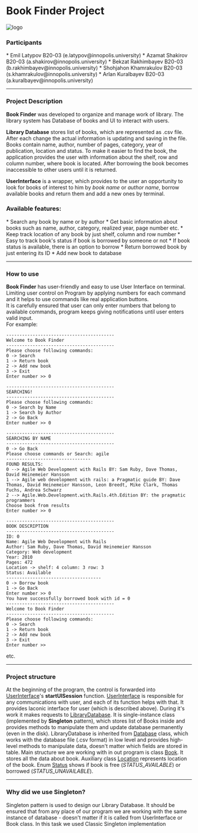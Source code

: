# Book Finder Project

![logo](https://www.kindpng.com/picc/m/133-1331656_the-library-png-free-the-library-transparent-images.png)

<h3>Participants</h3>
* Emil Latypov B20-03 (e.latypov@innopolis.university)
* Azamat Shakirov B20-03 (a.shakirov@innopolis.university)
* Bekzat Rakhimbayev B20-03 (b.rakhimbayev@innopolis.university)
* Shohjahon Khamrakulov B20-03 (s.khamrakulov@innopolis.university)
* Arlan Kuralbayev B20-03 (a.kuralbayev@innopolis.university)

<hr>

<h3>Project Description</h3>

<b>Book Finder</b> was developed to organize and manage work of library.
The library system has Database of books and UI to interact with users. 

<b>Library Database</b> stores list of books, which are represented as .csv file. After
each change the actual information is updating and saving in the file. Books contain name, author, 
number of pages, category, year of publication, location and status. To make it easier to find
the book, the application provides the user with information about the shelf, row and column number, 
where book is located. After borrowing the book becomes inaccessible to other users until 
it is returned.

<b>UserInterface</b> is a wrapper, which provides to the user an opportunity to look for 
books of interest to him by <i>book name</i> or <i>author name</i>, borrow available books and
return them and add a new ones by terminal.

<h3>Available features:</h3> 
* Search any book by name or by author
* Get basic information about books such as name, author, category, realized year, page number etc.
* Keep track location of any book by just shelf, column and row number
* Easy to track book's status if book is borrowed by someone or not
* If book status is available, there is an option to borrow
* Return borrowed book by just entering its ID
* Add new book to database

<hr>
<h3>How to use</h3>
<b>Book Finder</b> has user-friendly and easy to use User Interface on terminal.
Limiting user control on Program by applying numbers for 
each command and it helps to use commands like real application buttons. <br>
It is carefully ensured that user can only enter numbers that belong to available commands, 
program keeps giving notifications until user enters valid input. <br>
For example: <br>

```
-----------------------------------------
Welcome to Book Finder
-----------------------------------------
Please choose following commands:
0 -> Search
1 -> Return book
2 -> Add new book
3 -> Exit
Enter number >> 0

-----------------------------------------
SEARCHING!
-----------------------------------------
Please choose following commands:
0 -> Search by Name
1 -> Search by Author
2 -> Go Back
Enter number >> 0

-----------------------------------------
SEARCHING BY NAME
-----------------------------------------
0 -> Go Back
Please choose commands or Search: agile
--------------------------------
FOUND RESULTS:
0 --> Agile Web Development with Rails BY: Sam Ruby, Dave Thomas, David Heinemeier Hansson
1 --> Agile web development with rails: a Pragmatic guide BY: Dave Thomas, David Heinemeier Hansson, Leon Breedt, Mike Clark, Thomas Fuchs, Andrea Schwarz
2 --> Agile.Web.Development.with.Rails.4th.Edition BY: the pragmatic programmers
Choose book from results
Enter number >> 0

-----------------------------------------
BOOK DESCRIPTION
-----------------------------------------
ID: 0
Name: Agile Web Development with Rails
Author: Sam Ruby, Dave Thomas, David Heinemeier Hansson
Category: Web development
Year: 2010
Pages: 472
Location -> shelf: 4 column: 3 row: 3
Status: Available
------------------------------------
0 -> Borrow book
1 -> Go Back
Enter number >> 0
You have successfully borrowed book with id = 0
-----------------------------------------
Welcome to Book Finder
-----------------------------------------
Please choose following commands:
0 -> Search
1 -> Return book
2 -> Add new book
3 -> Exit
Enter number >>
```

etc.

<hr>
<h3>Project structure</h3>
At the beginning of the program, the control is forwarded into <u>UserInterface</u>'s 
<b>startUISession</b> function. <u>UserInterface</u> is responsible for any communications
with user, and each of its function helps with that. It provides laconic interface for user (which is described above).
During it's work it makes requests to <u>LibraryDatabase</u>. It is single-instance
class (implemented by <b>Singleton</b> pattern), which stores list of Books inside
and provides methods to manipulate them and update database permanently (even in the disk).
LibraryDatabase is inherited from <u>Database</u> class, which works with 
the database file (.csv format) in low level and provides high-level methods 
to manipulate data, doesn't matter which fields are stored in table. Main structure
we are working with in out program is class <u>Book</u>. It stores all the data
about book. Auxiliary class <u>Location</u> represents location of the book. Enum 
<u>Status</u> shows if book is free (<i>STATUS_AVAILABLE</i>) or borrowed (<i>STATUS_UNAVAILABLE</i>).


<hr>
<h3> Why did we use Singleton?</h3>
Singleton pattern is used to design our Library Database. It should 
be ensured that from any place of our program we are working with the same
instance of database - doesn't matter if it is called from UserInterface or Book class.
In this task we used Classic Singleton implementation


